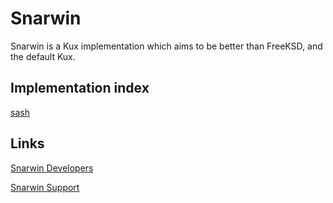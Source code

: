 # Snarwin

Snarwin is a Kux implementation which aims to be better than FreeKSD, and the default Kux.

## Implementation index

[sash](./impls/sash.lua)

## Links

[Snarwin Developers](./developers/index.md)

[Snarwin Support](./support/index.md)